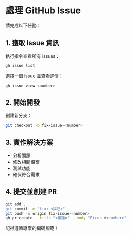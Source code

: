 # 處理 GitHub Issue

請完成以下任務：

## 1. 獲取 Issue 資訊
執行指令查看所有 issues：
```bash
gh issue list
```

選擇一個 issue 並查看詳情：
```bash
gh issue view <number>
```

## 2. 開始開發
創建新分支：
```bash
git checkout -b fix-issue-<number>
```

## 3. 實作解決方案
- 分析問題
- 修改相關檔案
- 測試功能
- 確保符合需求

## 4. 提交並創建 PR
```bash
git add .
git commit -m "fix: <描述>"
git push -u origin fix-issue-<number>
gh pr create --title "<標題>" --body "Fixes #<number>"
```

記得遵循專案的編碼規範！